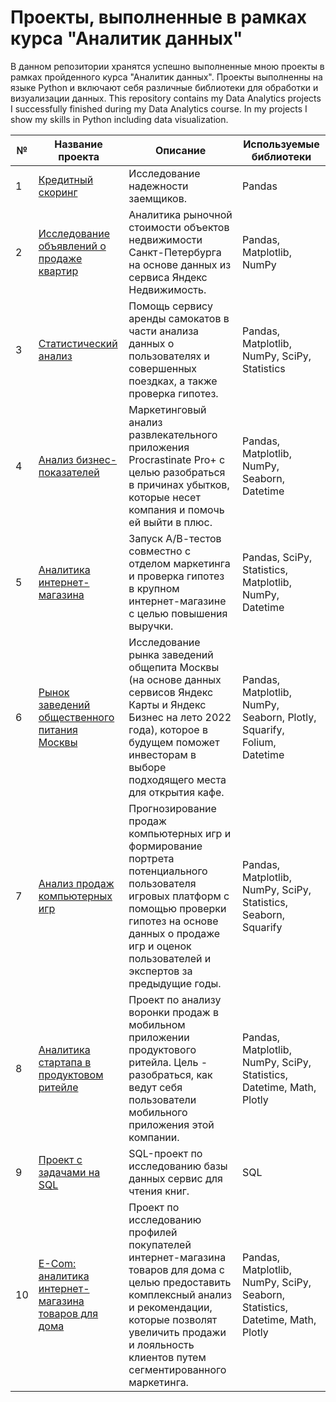 # Проекты, выполненные в рамках курса "Аналитик данных"

В данном репозитории хранятся успешно выполненные мною проекты в рамках пройденного курса "Аналитик данных". Проекты выполненны на языке Python и включают себя различные библиотеки для обработки и визуализации данных.
This repository contains my Data Analytics projects I successfully finished during my Data Analytics course. In my projects I show my skills in Python including data visualization.

| **№** | **Название проекта**     | **Описание**                                                              | **Используемые библиотеки** |
|-------|--------------------------|---------------------------------------------------------------------------|------------------------------|
| 1 | [Кредитный скоринг](https://github.com/Alina-Kova/data-analysis-projects/tree/main/1.Кредитный%20скоринг)   | Исследование надежности заемщиков. | Pandas |
| 2 | [Исследование объявлений о продаже квартир](https://github.com/Alina-Kova/data-analysis-projects/tree/main/2.Исследование%20объявлений%20о%20продаже%20квартир)  | Аналитика рыночной стоимости объектов недвижимости Санкт-Петербурга на основе данных из сервиса Яндекс Недвижимость. | Pandas, Matplotlib, NumPy  |
| 3 | [Статистический анализ](https://github.com/Alina-Kova/data-analysis-projects/tree/main/3.Статистический%20анализ) | Помощь сервису аренды самокатов в части анализа данных о пользователях и совершенных поездках, а также проверка гипотез. | Pandas, Matplotlib, NumPy, SciPy, Statistics |
| 4 | [Анализ бизнес-показателей](https://github.com/Alina-Kova/data-analysis-projects/tree/main/4.Анализ%20бизнес-показателей) | Маркетинговый анализ развлекательного приложения Procrastinate Pro+ с целью разобраться в причинах убытков, которые несет компания и помочь ей выйти в плюс. | Pandas, Matplotlib, NumPy, Seaborn, Datetime |
| 5 | [Аналитика интернет-магазина](https://github.com/Alina-Kova/data-analysis-projects/tree/main/5.Аналитика%20интернет-магазина) | Запуск А/В-тестов совместно с отделом маркетинга и проверка гипотез в крупном интернет-магазине с целью повышения выручки.| Pandas, SciPy, Statistics, Matplotlib, NumPy, Datetime |
| 6 | [Рынок заведений общественного питания Москвы](https://github.com/Alina-Kova/data-analysis-projects/tree/main/6.Рынок%20заведений%20общественного%20питания%20Москвы) | Исследование рынка заведений общепита Москвы (на основе данных сервисов Яндекс Карты и Яндекс Бизнес на лето 2022 года), которое в будущем поможет инвесторам в выборе подходящего места для открытия кафе. | Pandas, Matplotlib, NumPy, Seaborn, Plotly, Squarify, Folium, Datetime |
| 7 | [Анализ продаж компьютерных игр](https://github.com/Alina-Kova/data-analysis-projects/tree/main/7.Анализ%20продаж%20компьютерных%20игр) | Прогнозирование продаж компьютерных игр и формирование портрета потенциального пользователя игровых платформ с помощью проверки гипотез на основе данных о продаже игр и оценок пользователей и экспертов за предыдущие годы. | Pandas, Matplotlib, NumPy, SciPy, Statistics, Seaborn, Squarify |
| 8 | [Аналитика стартапа в продуктовом ритейле](https://github.com/Alina-Kova/data-analysis-projects/tree/main/8.Аналитика%20стартапа%20в%20продуктовом%20ритейле) | Проект по анализу воронки продаж в мобильном приложении продуктового ритейла. Цель - разобраться, как ведут себя пользователи мобильного приложения этой компании.| Pandas, Matplotlib, NumPy, SciPy, Statistics, Datetime, Math, Plotly |
| 9 | [Проект с задачами на SQL](https://github.com/Alina-Kova/data-analysis-projects/tree/main/9.Проект%20с%20задачами%20на%20SQL) | SQL-проект по исследованию базы данных сервис для чтения книг. | SQL |
| 10 | [E-Com: аналитика интернет-магазина товаров для дома](https://github.com/Alina-Kova/data-analysis-projects/tree/main/10.E-Com%3A%20аналитика%20интернет-магазина%20товаров%20для%20дома) | Проект по исследованию профилей покупателей интернет-магазина товаров для дома с целью предоставить комплексный анализ и рекомендации, которые позволят увеличить продажи и лояльность клиентов путем сегментированного маркетинга.  | Pandas, Matplotlib, NumPy, SciPy, Seaborn, Statistics, Datetime, Math, Plotly |
